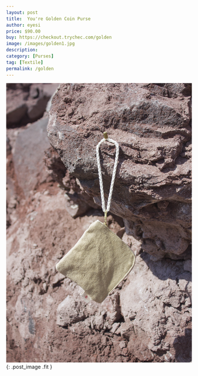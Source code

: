 ```yaml
---
layout: post
title:  You're Golden Coin Purse
author: eyesi
price: $90.00
buy: https://checkout.trychec.com/golden
image: /images/golden1.jpg
description:
category: [Purses]
tag: [Textile]
permalink: /golden
---
```

![](/images/golden2.jpg){: .post_image .fit }